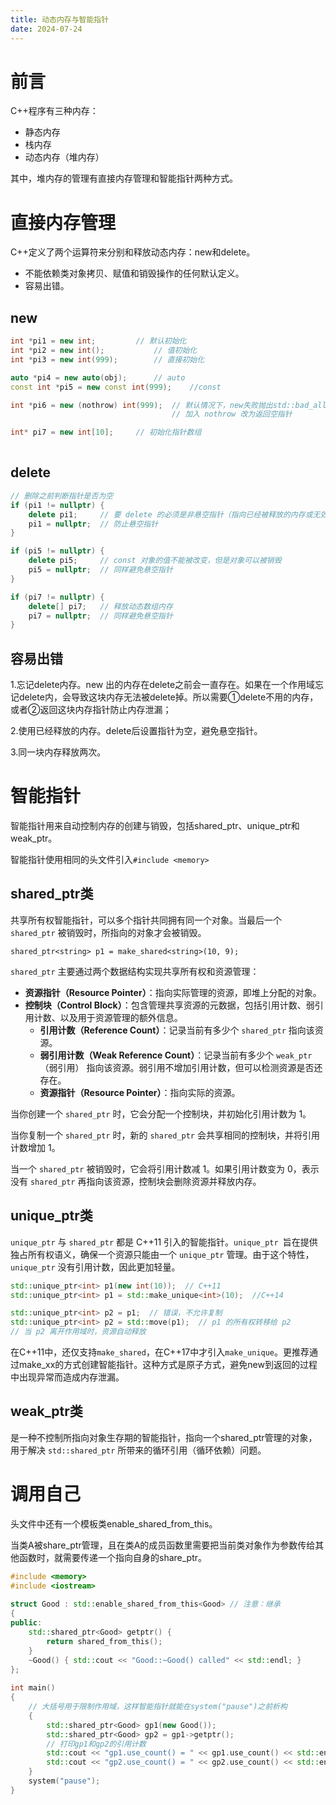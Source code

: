 ```yaml
---
title: 动态内存与智能指针
date: 2024-07-24
---
```


# 前言

C++程序有三种内存：

- 静态内存
- 栈内存
- 动态内存（堆内存）

其中，堆内存的管理有直接内存管理和智能指针两种方式。

# 直接内存管理

C++定义了两个运算符来分别和释放动态内存：new和delete。

- 不能依赖类对象拷贝、赋值和销毁操作的任何默认定义。
- 容易出错。

## new

```cpp
int *pi1 = new int;			// 默认初始化
int *pi2 = new int();			// 值初始化
int *pi3 = new int(999);	 	// 直接初始化

auto *pi4 = new auto(obj);		// auto
const int *pi5 = new const int(999);	//const

int *pi6 = new (nothrow) int(999);	// 默认情况下，new失败抛出std::bad_alloc
    								// 加入 nothrow 改为返回空指针

int* pi7 = new int[10]; 	// 初始化指针数组
 
```

## delete

```cpp
// 删除之前判断指针是否为空
if (pi1 != nullptr) {
	delete pi1;		// 要 delete 的必须是非悬空指针（指向已经被释放的内存或无效地址）
    pi1 = nullptr; 	// 防止悬空指针
}

if (pi5 != nullptr) {
	delete pi5; 	// const 对象的值不能被改变，但是对象可以被销毁
    pi5 = nullptr; 	// 同样避免悬空指针
}

if (pi7 != nullptr) {
	delete[] pi7; 	// 释放动态数组内存
    pi7 = nullptr; 	// 同样避免悬空指针
}

```

## 容易出错

1.忘记delete内存。new 出的内存在delete之前会一直存在。如果在一个作用域忘记delete内，会导致这块内存无法被delete掉。所以需要①delete不用的内存，或者②返回这块内存指针防止内存泄漏；

2.使用已经释放的内存。delete后设置指针为空，避免悬空指针。

3.同一块内存释放两次。

# 智能指针

智能指针用来自动控制内存的创建与销毁，包括shared_ptr、unique_ptr和weak_ptr。

智能指针使用相同的头文件引入`#include <memory>`

## shared_ptr类

共享所有权智能指针，可以多个指针共同拥有同一个对象。当最后一个 `shared_ptr` 被销毁时，所指向的对象才会被销毁。

```
shared_ptr<string> p1 = make_shared<string>(10, 9);
```

`shared_ptr` 主要通过两个数据结构实现共享所有权和资源管理：

- **资源指针（Resource Pointer）**：指向实际管理的资源，即堆上分配的对象。
- **控制块（Control Block）**：包含管理共享资源的元数据，包括引用计数、弱引用计数、以及用于资源管理的额外信息。
  - **引用计数（Reference Count）**：记录当前有多少个 `shared_ptr` 指向该资源。
  - **弱引用计数（Weak Reference Count）**：记录当前有多少个 `weak_ptr`（弱引用） 指向该资源。弱引用不增加引用计数，但可以检测资源是否还存在。
  - **资源指针（Resource Pointer）**：指向实际的资源。

当你创建一个 `shared_ptr` 时，它会分配一个控制块，并初始化引用计数为 1。

当你复制一个 `shared_ptr` 时，新的 `shared_ptr` 会共享相同的控制块，并将引用计数增加 1。

当一个 `shared_ptr` 被销毁时，它会将引用计数减 1。如果引用计数变为 0，表示没有 `shared_ptr` 再指向该资源，控制块会删除资源并释放内存。

## unique_ptr类

`unique_ptr` 与 `shared_ptr`  都是 C++11 引入的智能指针。`unique_ptr `旨在提供独占所有权语义，确保一个资源只能由一个 `unique_ptr` 管理。由于这个特性，`unique_ptr` 没有引用计数，因此更加轻量。

```cpp
std::unique_ptr<int> p1(new int(10));  // C++11
std::unique_ptr<int> p1 = std::make_unique<int>(10);  //C++14

std::unique_ptr<int> p2 = p1;  // 错误，不允许复制
std::unique_ptr<int> p2 = std::move(p1);  // p1 的所有权转移给 p2
// 当 p2 离开作用域时，资源自动释放
```

在C++11中，还仅支持`make_shared`，在C++17中才引入`make_unique`。更推荐通过make_xx的方式创建智能指针。这种方式是原子方式，避免new到返回的过程中出现异常而造成内存泄漏。

## weak_ptr类

是一种不控制所指向对象生存期的智能指针，指向一个shared_ptr管理的对象，用于解决 `std::shared_ptr` 所带来的循环引用（循环依赖）问题。

# 调用自己

头文件<memory>中还有一个模板类enable_shared_from_this。

当类A被share_ptr管理，且在类A的成员函数里需要把当前类对象作为参数传给其他函数时，就需要传递一个指向自身的share_ptr。

```cpp
#include <memory>
#include <iostream>
 
struct Good : std::enable_shared_from_this<Good> // 注意：继承
{
public:
	std::shared_ptr<Good> getptr() {
		return shared_from_this();
	}
	~Good() { std::cout << "Good::~Good() called" << std::endl; }
};
 
int main()
{
	// 大括号用于限制作用域，这样智能指针就能在system("pause")之前析构
	{
		std::shared_ptr<Good> gp1(new Good());
		std::shared_ptr<Good> gp2 = gp1->getptr();
		// 打印gp1和gp2的引用计数
		std::cout << "gp1.use_count() = " << gp1.use_count() << std::endl;
		std::cout << "gp2.use_count() = " << gp2.use_count() << std::endl;
	}
	system("pause");
} 
```

